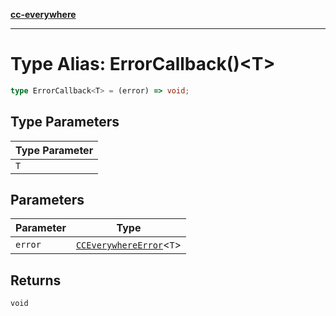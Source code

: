 [**cc-everywhere**](../../../../../index.md)

***

# Type Alias: ErrorCallback()<T\>

```ts
type ErrorCallback<T> = (error) => void;
```

## Type Parameters

| Type Parameter |
| ------ |
| `T` |

## Parameters

| Parameter | Type |
| ------ | ------ |
| `error` | [`CCEverywhereError`](../../cc-everywhere-error/classes/cc-everywhere-error.md)<`T`\> |

## Returns

`void`
